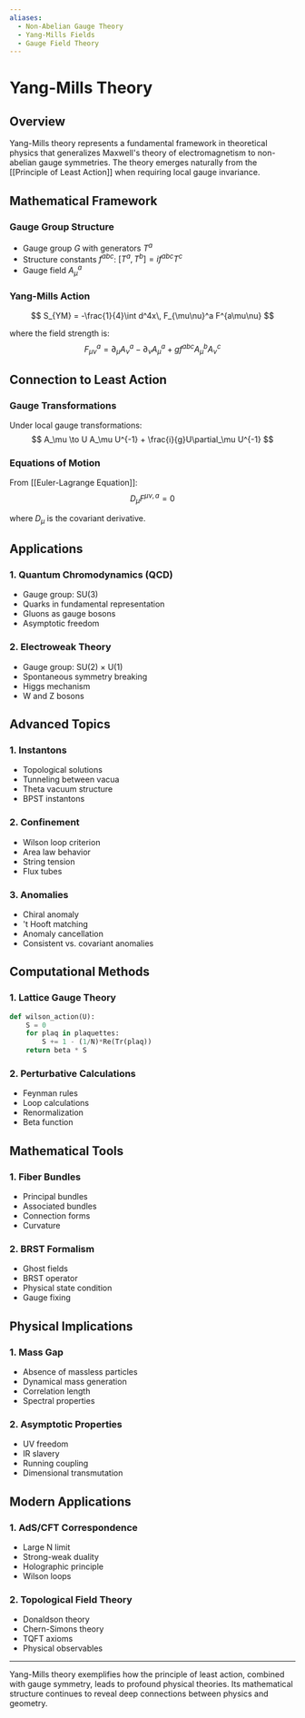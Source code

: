 ```yaml
---
aliases:
  - Non-Abelian Gauge Theory
  - Yang-Mills Fields
  - Gauge Field Theory
---
```


# Yang-Mills Theory

## Overview

Yang-Mills theory represents a fundamental framework in theoretical physics that generalizes Maxwell's theory of electromagnetism to non-abelian gauge symmetries. The theory emerges naturally from the [[Principle of Least Action]] when requiring local gauge invariance.

## Mathematical Framework

### Gauge Group Structure
- Gauge group $G$ with generators $T^a$
- Structure constants $f^{abc}$: $[T^a,T^b] = if^{abc}T^c$
- Gauge field $A_\mu^a$

### Yang-Mills Action
$$
S_{YM} = -\frac{1}{4}\int d^4x\, F_{\mu\nu}^a F^{a\mu\nu}
$$

where the field strength is:
$$
F_{\mu\nu}^a = \partial_\mu A_\nu^a - \partial_\nu A_\mu^a + gf^{abc}A_\mu^b A_\nu^c
$$

## Connection to Least Action

### Gauge Transformations
Under local gauge transformations:
$$
A_\mu \to U A_\mu U^{-1} + \frac{i}{g}U\partial_\mu U^{-1}
$$

### Equations of Motion
From [[Euler-Lagrange Equation]]:
$$
D_\mu F^{\mu\nu,a} = 0
$$

where $D_\mu$ is the covariant derivative.

## Applications

### 1. Quantum Chromodynamics (QCD)
- Gauge group: SU(3)
- Quarks in fundamental representation
- Gluons as gauge bosons
- Asymptotic freedom

### 2. Electroweak Theory
- Gauge group: SU(2) × U(1)
- Spontaneous symmetry breaking
- Higgs mechanism
- W and Z bosons

## Advanced Topics

### 1. Instantons
- Topological solutions
- Tunneling between vacua
- Theta vacuum structure
- BPST instantons

### 2. Confinement
- Wilson loop criterion
- Area law behavior
- String tension
- Flux tubes

### 3. Anomalies
- Chiral anomaly
- 't Hooft matching
- Anomaly cancellation
- Consistent vs. covariant anomalies

## Computational Methods

### 1. Lattice Gauge Theory
```python
def wilson_action(U):
    S = 0
    for plaq in plaquettes:
        S += 1 - (1/N)*Re(Tr(plaq))
    return beta * S
```

### 2. Perturbative Calculations
- Feynman rules
- Loop calculations
- Renormalization
- Beta function

## Mathematical Tools

### 1. Fiber Bundles
- Principal bundles
- Associated bundles
- Connection forms
- Curvature

### 2. BRST Formalism
- Ghost fields
- BRST operator
- Physical state condition
- Gauge fixing

## Physical Implications

### 1. Mass Gap
- Absence of massless particles
- Dynamical mass generation
- Correlation length
- Spectral properties

### 2. Asymptotic Properties
- UV freedom
- IR slavery
- Running coupling
- Dimensional transmutation

## Modern Applications

### 1. AdS/CFT Correspondence
- Large N limit
- Strong-weak duality
- Holographic principle
- Wilson loops

### 2. Topological Field Theory
- Donaldson theory
- Chern-Simons theory
- TQFT axioms
- Physical observables

---

Yang-Mills theory exemplifies how the principle of least action, combined with gauge symmetry, leads to profound physical theories. Its mathematical structure continues to reveal deep connections between physics and geometry. 